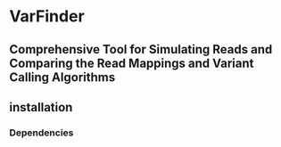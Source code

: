 # VarFinder
## Comprehensive Tool for Simulating Reads and Comparing the Read Mappings and Variant Calling Algorithms

## installation

### Dependencies

